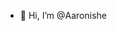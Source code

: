 - 👋 Hi, I’m @Aaronishe


<!---
Aaronishe/Aaronishe is a ✨ special ✨ repository because its `README.md` (this file) appears on your GitHub profile.
You can click the Preview link to take a look at your changes.
--->
